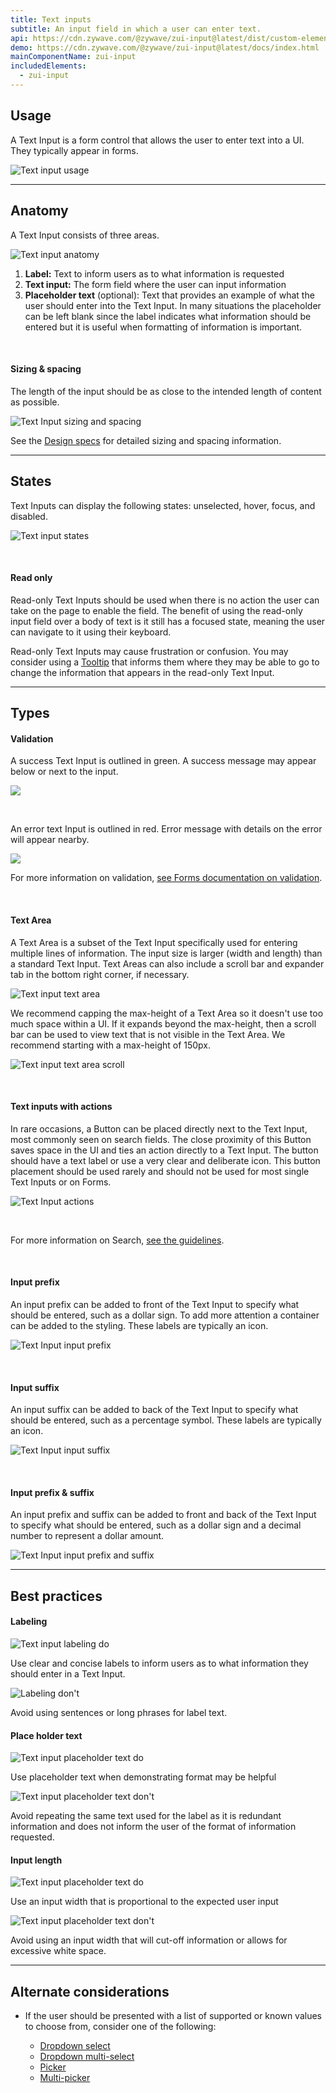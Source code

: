 ```yaml
---
title: Text inputs
subtitle: An input field in which a user can enter text.
api: https://cdn.zywave.com/@zywave/zui-input@latest/dist/custom-elements.json
demo: https://cdn.zywave.com/@zywave/zui-input@latest/docs/index.html
mainComponentName: zui-input
includedElements:
  - zui-input
---
```

## Usage

A Text Input is a form control that allows the user to enter text into a UI. They typically appear in forms.

![Text input usage](/images/textinput_usage.svg)

- - -

## Anatomy

A Text Input consists of three areas.

![Text input anatomy](/images/textinput_anatomy.svg)

1. **Label:** Text to inform users as to what information is requested
2. **Text input:** The form field where the user can input information
3. **Placeholder text** (optional): Text that provides an example of what the user should enter into the Text Input. In many situations the placeholder can be left blank since the label indicates what information should be entered but it is useful when formatting of information is important.

<br>

#### Sizing & spacing

The length of the input should be as close to the intended length of content as possible.

![Text Input sizing and spacing](/images/textinput_sizingandspacing.svg)

<docs-note>See the [Design specs](https://xd.adobe.com/view/4bf410a7-cbe1-4642-9756-529baa10276d-1ea7/grid) for detailed sizing and spacing information.</docs-note>

- - -

## States

Text Inputs can display the following states: unselected, hover, focus, and disabled.

![Text input states](/images/textinput_states.svg)

<br>

#### Read only

Read-only Text Inputs should be used when there is no action the user can take on the page to enable the field. The benefit of using the read-only input field over a body of text is it still has a focused state, meaning the user can navigate to it using their keyboard.

Read-only Text Inputs may cause frustration or confusion. You may consider using a [Tooltip](/design-system/components/tooltip) that informs them where they may be able to go to change the information that appears in the read-only Text Input.

- - -

## Types

#### Validation

A success Text Input is outlined in green. A success message may appear below or next to the input.

![](/images/textinput_success.svg)

<br>

An error text Input is outlined in red. Error message with details on the error will appear nearby.

![](/images/textinput_error.svg)

<docs-note> For more information on validation, [see Forms documentation on validation](https://booster.zywave.dev/design-system/patterns/forms/#validation). </docs-note>

<br>

#### Text Area

A Text Area is a subset of the Text Input specifically used for entering multiple lines of information. The input size is larger (width and length) than a standard Text Input. Text Areas can also include a scroll bar and expander tab in the bottom right corner, if necessary.

![Text input text area](/images/textinput_textarea.svg)

We recommend capping the max-height of a Text Area so it doesn't use too much space within a UI. If it expands beyond the max-height, then a scroll bar can be used to view text that is not visible in the Text Area. We recommend starting with a max-height of 150px.  

![Text input text area scroll](/images/textinput_textarea_scroll.svg)

<br>

#### Text inputs with actions

In rare occasions, a Button can be placed directly next to the Text Input, most commonly seen on search fields. The close proximity of this Button saves space in the UI and ties an action directly to a Text Input. The button should have a text label or use a very clear and deliberate icon. This button placement should be used rarely and should not be used for most single Text Inputs or on Forms. 

![Text Input actions](/images/textinput_actions.svg)

<br>

For more information on Search, [see the guidelines](https://booster.zywave.dev/design-system/components/search/?tab=usage).

<br>

#### Input prefix

An input prefix can be added to front of the Text Input to specify what should be entered, such as a dollar sign. To add more attention a container can be added to the styling. These labels are typically an icon.

![Text Input input prefix](/images/textinput_input_prefix.svg)

<br>

#### Input suffix

An input suffix can be added to back of the Text Input to specify what should be entered, such as a percentage symbol. These labels are typically an icon.

![Text Input input suffix](/images/textinput_input_suffix.svg)

<br>

#### Input prefix & suffix

An input prefix and suffix can be added to front and back of the Text Input to specify what should be entered, such as a dollar sign and a decimal number to represent a dollar amount.

![Text Input input prefix and suffix](/images/textinput_input_prefixandsuffix.svg)

- - -

## Best practices

#### Labeling

<docs-grid columns="2">

<div>

![Text input labeling do](/images/textinput_labeling_do.svg)

<docs-do>
Use clear and concise labels to inform users as to what information they should enter in a Text Input.
</docs-do>

</div>

<div>

![Labeling don't](/images/textinput_labeling_dont.svg)

<docs-do-not>
Avoid using sentences or long phrases for label text. 
</docs-do-not>

</div>

</docs-grid>

<docs-spacer>

</docs-spacer>

#### Place holder text

<docs-grid columns="2">

<div>

![Text input placeholder text do](/images/textinput_placeholder_do.svg)

<docs-do>

Use placeholder text when demonstrating format may be helpful
</docs-do>

</div>

<div>

![Text input placeholder text don't](/images/textinput_placeholder_dont.svg)

<docs-do-not>
Avoid repeating the same text used for the label as it is redundant information and does not inform the user of the format of information requested.
</docs-do-not>

</div>

</docs-grid>

<docs-spacer>

</docs-spacer>

#### Input length

<docs-grid columns="2">

<div>

![Text input placeholder text do](/images/textinput_size_do.svg)

<docs-do>
Use an input width that is proportional to the expected user input
</docs-do>

</div>

<div>

![Text input placeholder text don't](/images/textinput_size_dont.svg)

<docs-do-not>
Avoid using an input width that will cut-off information or allows for excessive white space.
</docs-do-not>

</div>

</docs-grid>

- - -

## Alternate considerations

* If the user should be presented with a list of supported or known values to choose from, consider one of the following:

  * [Dropdown select](https://booster.zywave.dev/design-system/components/dropdown-selects/)
  * [Dropdown multi-select](https://booster.zywave.dev/design-system/components/dropdown-multi-selects/)
  * [Picker](https://booster.zywave.dev/design-system/components/pickers/)
  * [Multi-picker](https://booster.zywave.dev/design-system/components/pickers/)